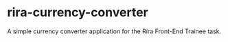 # rira-currency-converter
A simple currency converter application for the Rira Front-End Trainee task.
